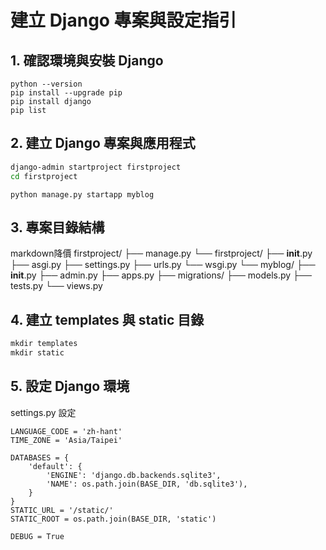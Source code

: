 # 建立 Django 專案與設定指引

## 1. 確認環境與安裝 Django

```
python --version
pip install --upgrade pip
pip install django
pip list
```
## 2. 建立 Django 專案與應用程式
```bash
django-admin startproject firstproject
cd firstproject
```
```
python manage.py startapp myblog
```
## 3. 專案目錄結構
markdown降價
firstproject/
├── manage.py
└── firstproject/
    ├── __init__.py
    ├── asgi.py
    ├── settings.py
    ├── urls.py
    └── wsgi.py
└── myblog/
    ├── __init__.py
    ├── admin.py
    ├── apps.py
    ├── migrations/
    ├── models.py
    ├── tests.py
    └── views.py
## 4. 建立 templates 與 static 目錄
```python
mkdir templates
mkdir static
```
## 5. 設定 Django 環境
settings.py 設定
```
LANGUAGE_CODE = 'zh-hant'
TIME_ZONE = 'Asia/Taipei'

DATABASES = {
    'default': {
        'ENGINE': 'django.db.backends.sqlite3',
        'NAME': os.path.join(BASE_DIR, 'db.sqlite3'),
    }
}
STATIC_URL = '/static/'
STATIC_ROOT = os.path.join(BASE_DIR, 'static')

DEBUG = True
```
